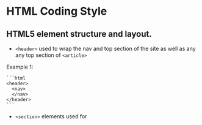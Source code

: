 HTML Coding Style
================

## HTML5 element structure and layout.

- `<header>` used to wrap the nav and top section of the site as well as any  any top section of `<article>`

Example 1:
  
    ```html
    <header>
      <nav>
      </nav>
    </header>
    ```
     
- `<section>` elements used for 